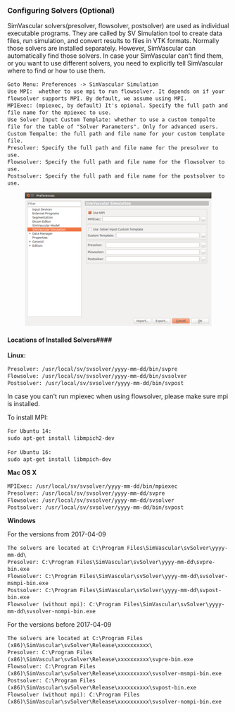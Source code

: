 ### Configuring Solvers (Optional) ###

SimVascular solvers(presolver, flowsolver, postsolver) are used as individual executable programs. They are called by SV Simulation tool to create data files, run simulation, and convert results to files in VTK formats. Normally those solvers are installed separately. However, SimVascular can automatically find those solvers. In case your SimVascular can't find them, or you want to use different solvers, you need to explicitly tell SimVascular where to find or how to use them.

	Goto Menu: Preferences -> SimVascular Simulation
	Use MPI:  whether to use mpi to run flowsolver. It depends on if your flowsolver supports MPI. By default, we assume using MPI.
	MPIExec: (mpiexec, by default) It's opional. Specify the full path and file name for the mpiexec to use.
	Use Solver Input Custom Template: whether to use a custom tempalte file for the table of "Solver Parameters". Only for advanced users.
	Custom Tempalte: the full path and file name for your custom template file.
	Presolver: Specify the full path and file name for the presolver to use.
	Flowsolver: Specify the full path and file name for the flowsolver to use.
	Postsolver: Specify the full path and file name for the postsolver to use.
	
<figure>
  <img class="svImg svImgMd"  src="documentation/flowsolver/imgs/solverconfiguration.png"> 
  <figcaption class="svCaption" ></figcaption>
</figure>

#### Locations of Installed Solvers####

**Linux:**

	Presolver: /usr/local/sv/svsolver/yyyy-mm-dd/bin/svpre
	Flowsolve: /usr/local/sv/svsolver/yyyy-mm-dd/bin/svsolver
	Postsolver: /usr/local/sv/svsolver/yyyy-mm-dd/bin/svpost

In case you can't run mpiexec when using flowsolver, please make sure mpi is installed.

To install MPI:

	For Ubuntu 14:
	sudo apt-get install libmpich2-dev

	For Ubuntu 16:
	sudo apt-get install libmpich-dev

**Mac OS X**

	MPIExec: /usr/local/sv/svsolver/yyyy-mm-dd/bin/mpiexec
	Presolver: /usr/local/sv/svsolver/yyyy-mm-dd/svpre
	Flowsolve: /usr/local/sv/svsolver/yyyy-mm-dd/svsolver
	Postsolver: /usr/local/sv/svsolver/yyyy-mm-dd/bin/svpost

**Windows**

For the versions from 2017-04-09

	The solvers are located at C:\Program Files\SimVascular\svSolver\yyyy-mm-dd\
	Presolver: C:\Program Files\SimVascular\svSolver\yyyy-mm-dd\svpre-bin.exe
	Flowsolver: C:\Program Files\SimVascular\svSolver\yyyy-mm-dd\svsolver-msmpi-bin.exe
	Postsolver: C:\Program Files\SimVascular\svSolver\yyyy-mm-dd\svpost-bin.exe
	Flowsolver (without mpi): C:\Program Files\SimVascular\svSolver\yyyy-mm-dd\svsolver-nompi-bin.exe

For the versions before 2017-04-09

	The solvers are located at C:\Program Files (x86)\SimVascular\svSolver\Release\xxxxxxxxxx\
	Presolver: C:\Program Files (x86)\SimVascular\svSolver\Release\xxxxxxxxxx\svpre-bin.exe
	Flowsolver: C:\Program Files (x86)\SimVascular\svSolver\Release\xxxxxxxxxx\svsolver-msmpi-bin.exe
	Postsolver: C:\Program Files (x86)\SimVascular\svSolver\Release\xxxxxxxxxx\svpost-bin.exe
	Flowsolver (without mpi): C:\Program Files (x86)\SimVascular\svSolver\Release\xxxxxxxxxx\svsolver-nompi-bin.exe


